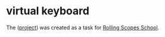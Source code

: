 # virtual keyboard
The ([project](https://jaysuno0.github.io/virtual-keyboard/)) was created as a task for [Rolling Scopes School](https://rs.school/).